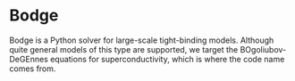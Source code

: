 # Bodge

Bodge is a Python solver for large-scale tight-binding models. Although quite
general models of this type are supported, we target the BOgoliubov-DeGEnnes
equations for superconductivity, which is where the code name comes from.